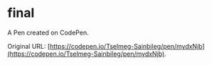 # final

A Pen created on CodePen.

Original URL: [https://codepen.io/Tselmeg-Sainbileg/pen/mydxNjb](https://codepen.io/Tselmeg-Sainbileg/pen/mydxNjb).

